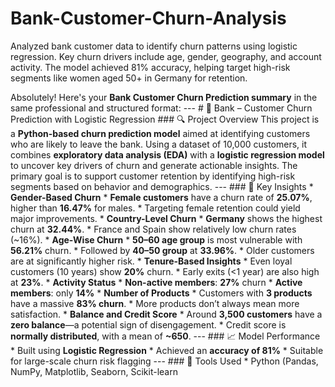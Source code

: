 # Bank-Customer-Churn-Analysis
Analyzed bank customer data to identify churn patterns using logistic regression. Key churn drivers include age, gender, geography, and account activity. The model achieved 81% accuracy, helping target high-risk segments like women aged 50+ in Germany for retention.

 Absolutely! Here's your **Bank Customer Churn Prediction summary** in the same professional and structured format: --- # 🏦 Bank – Customer Churn Prediction with Logistic Regression ### 🔍 Project Overview This project is a **Python-based churn prediction model** aimed at identifying customers who are likely to leave the bank. Using a dataset of 10,000 customers, it combines **exploratory data analysis (EDA)** with a **logistic regression model** to uncover key drivers of churn and generate actionable insights. The primary goal is to support customer retention by identifying high-risk segments based on behavior and demographics. --- ### 📌 Key Insights * **Gender-Based Churn**   * **Female customers** have a churn rate of **25.07%**, higher than **16.47%** for males.   * Targeting female retention could yield major improvements. * **Country-Level Churn**   * **Germany** shows the highest churn at **32.44%**.   * France and Spain show relatively low churn rates (\~16%). * **Age-Wise Churn**   * **50–60 age group** is most vulnerable with **56.21%** churn.   * Followed by **40–50 group** at **33.96%**.   * Older customers are at significantly higher risk. * **Tenure-Based Insights**   * Even loyal customers (10 years) show **20%** churn.   * Early exits (<1 year) are also high at **23%**. * **Activity Status**   * **Non-active members**: **27%** churn   * **Active members**: only **14%** * **Number of Products**   * Customers with **3 products** have a massive **83% churn**.   * More products don’t always mean more satisfaction. * **Balance and Credit Score**   * Around **3,500 customers** have a **zero balance**—a potential sign of disengagement.   * Credit score is **normally distributed**, with a mean of **\~650**. --- ### 📈 Model Performance * Built using **Logistic Regression** * Achieved an **accuracy of 81%** * Suitable for large-scale churn risk flagging --- ### 🧠 Tools Used * Python (Pandas, NumPy, Matplotlib, Seaborn, Scikit-learn
